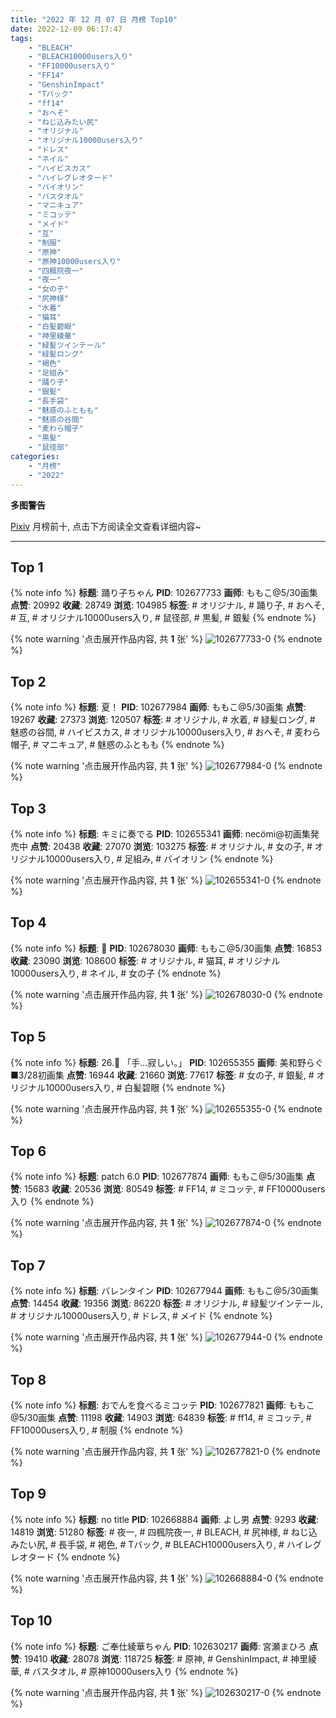 ```yaml
---
title: "2022 年 12 月 07 日 月榜 Top10"
date: 2022-12-09 06:17:47
tags:
    - "BLEACH"
    - "BLEACH10000users入り"
    - "FF10000users入り"
    - "FF14"
    - "GenshinImpact"
    - "Tバック"
    - "ff14"
    - "おへそ"
    - "ねじ込みたい尻"
    - "オリジナル"
    - "オリジナル10000users入り"
    - "ドレス"
    - "ネイル"
    - "ハイビスカス"
    - "ハイレグレオタード"
    - "バイオリン"
    - "バスタオル"
    - "マニキュア"
    - "ミコッテ"
    - "メイド"
    - "互"
    - "制服"
    - "原神"
    - "原神10000users入り"
    - "四楓院夜一"
    - "夜一"
    - "女の子"
    - "尻神様"
    - "水着"
    - "猫耳"
    - "白髪碧眼"
    - "神里綾華"
    - "緑髪ツインテール"
    - "緑髪ロング"
    - "褐色"
    - "足組み"
    - "踊り子"
    - "銀髪"
    - "長手袋"
    - "魅惑のふともも"
    - "魅惑の谷間"
    - "麦わら帽子"
    - "黒髪"
    - "鼠径部"
categories:
    - "月榜"
    - "2022"
---
```


<i class="fa fa-triangle-exclamation"></i>**多图警告**<i class="fa fa-triangle-exclamation"></i>

[Pixiv](https://www.pixiv.net/) 月榜前十, 点击下方阅读全文查看详细内容~

<!-- more -->

---

## Top 1

{% note info %}
**标题**: 踊り子ちゃん
**PID**: 102677733 **画师**: ももこ@5/30画集
**点赞**: 20992 **收藏**: 28749 **浏览**: 104985
**标签**: # オリジナル, # 踊り子, # おへそ, # 互, # オリジナル10000users入り, # 鼠径部, # 黒髪, # 銀髪
{% endnote %}

{% note warning '点击展开作品内容, 共 **1** 张' %}
![102677733-0](https://i.pixiv.re/img-original/img/2022/11/10/22/19/16/102677733_p0.png)
{% endnote %}

## Top 2

{% note info %}
**标题**: 夏！
**PID**: 102677984 **画师**: ももこ@5/30画集
**点赞**: 19267 **收藏**: 27373 **浏览**: 120507
**标签**: # オリジナル, # 水着, # 緑髪ロング, # 魅惑の谷間, # ハイビスカス, # オリジナル10000users入り, # おへそ, # 麦わら帽子, # マニキュア, # 魅惑のふともも
{% endnote %}

{% note warning '点击展开作品内容, 共 **1** 张' %}
![102677984-0](https://i.pixiv.re/img-original/img/2022/11/10/22/28/01/102677984_p0.png)
{% endnote %}

## Top 3

{% note info %}
**标题**: キミに奏でる
**PID**: 102655341 **画师**: necömi@初画集発売中
**点赞**: 20438 **收藏**: 27070 **浏览**: 103275
**标签**: # オリジナル, # 女の子, # オリジナル10000users入り, # 足組み, # バイオリン
{% endnote %}

{% note warning '点击展开作品内容, 共 **1** 张' %}
![102655341-0](https://i.pixiv.re/img-original/img/2022/11/10/00/00/16/102655341_p0.png)
{% endnote %}

## Top 4

{% note info %}
**标题**: 💞
**PID**: 102678030 **画师**: ももこ@5/30画集
**点赞**: 16853 **收藏**: 23090 **浏览**: 108600
**标签**: # オリジナル, # 猫耳, # オリジナル10000users入り, # ネイル, # 女の子
{% endnote %}

{% note warning '点击展开作品内容, 共 **1** 张' %}
![102678030-0](https://i.pixiv.re/img-original/img/2022/11/10/22/29/37/102678030_p0.png)
{% endnote %}

## Top 5

{% note info %}
**标题**: 26.🎐 「手...寂しい。」
**PID**: 102655355 **画师**: 美和野らぐ■3/28初画集
**点赞**: 16944 **收藏**: 21660 **浏览**: 77617
**标签**: # 女の子, # 銀髪, # オリジナル10000users入り, # 白髪碧眼
{% endnote %}

{% note warning '点击展开作品内容, 共 **1** 张' %}
![102655355-0](https://i.pixiv.re/img-original/img/2022/11/10/00/00/17/102655355_p0.png)
{% endnote %}

## Top 6

{% note info %}
**标题**: patch 6.0
**PID**: 102677874 **画师**: ももこ@5/30画集
**点赞**: 15683 **收藏**: 20536 **浏览**: 80549
**标签**: # FF14, # ミコッテ, # FF10000users入り
{% endnote %}

{% note warning '点击展开作品内容, 共 **1** 张' %}
![102677874-0](https://i.pixiv.re/img-original/img/2022/11/10/22/24/40/102677874_p0.png)
{% endnote %}

## Top 7

{% note info %}
**标题**: バレンタイン
**PID**: 102677944 **画师**: ももこ@5/30画集
**点赞**: 14454 **收藏**: 19356 **浏览**: 86220
**标签**: # オリジナル, # 緑髪ツインテール, # オリジナル10000users入り, # ドレス, # メイド
{% endnote %}

{% note warning '点击展开作品内容, 共 **1** 张' %}
![102677944-0](https://i.pixiv.re/img-original/img/2022/11/10/22/26/24/102677944_p0.png)
{% endnote %}

## Top 8

{% note info %}
**标题**: おでんを食べるミコッテ
**PID**: 102677821 **画师**: ももこ@5/30画集
**点赞**: 11198 **收藏**: 14903 **浏览**: 64839
**标签**: # ff14, # ミコッテ, # FF10000users入り, # 制服
{% endnote %}

{% note warning '点击展开作品内容, 共 **1** 张' %}
![102677821-0](https://i.pixiv.re/img-original/img/2022/11/10/22/22/40/102677821_p0.png)
{% endnote %}

## Top 9

{% note info %}
**标题**: no title
**PID**: 102668884 **画师**: よし男
**点赞**: 9293 **收藏**: 14819 **浏览**: 51280
**标签**: # 夜一, # 四楓院夜一, # BLEACH, # 尻神様, # ねじ込みたい尻, # 長手袋, # 褐色, # Tバック, # BLEACH10000users入り, # ハイレグレオタード
{% endnote %}

{% note warning '点击展开作品内容, 共 **1** 张' %}
![102668884-0](https://i.pixiv.re/img-original/img/2022/11/10/16/18/45/102668884_p0.jpg)
{% endnote %}

## Top 10

{% note info %}
**标题**: ご奉仕綾華ちゃん
**PID**: 102630217 **画师**: 宮瀬まひろ
**点赞**: 19410 **收藏**: 28078 **浏览**: 118725
**标签**: # 原神, # GenshinImpact, # 神里綾華, # バスタオル, # 原神10000users入り
{% endnote %}

{% note warning '点击展开作品内容, 共 **1** 张' %}
![102630217-0](https://i.pixiv.re/img-original/img/2022/11/09/00/00/14/102630217_p0.jpg)
{% endnote %}
